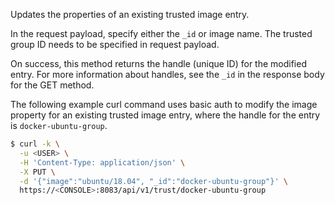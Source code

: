 Updates the properties of an existing trusted image entry.

In the request payload, specify either the `_id` or image name.
The trusted group ID needs to be specified in request payload.

On success, this method returns the handle (unique ID) for the modified entry.
For more information about handles, see the `_id` in the response body for the GET method.

The following example curl command uses basic auth to modify the image property for an existing trusted image entry, where the handle for the entry is `docker-ubuntu-group`.

```bash
$ curl -k \
  -u <USER> \
  -H 'Content-Type: application/json' \
  -X PUT \
  -d '{"image":"ubuntu/18.04", "_id":"docker-ubuntu-group"}' \
  https://<CONSOLE>:8083/api/v1/trust/docker-ubuntu-group
```
